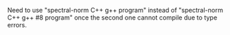 Need to use "spectral-norm C++ g++ program" instead of "spectral-norm C++ g++ #8 program" once the second one cannot compile due to type errors.